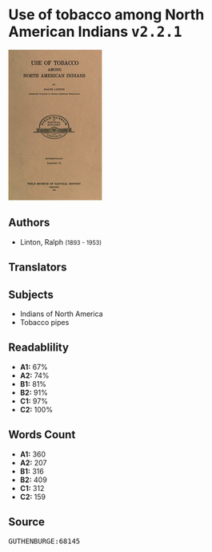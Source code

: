 # Use of tobacco among North American Indians <kbd>v2.2.1</kbd>

![](./cover.medium.jpg "")

## Authors


 - Linton, Ralph <small>(1893 - 1953)</small>

## Translators



## Subjects


 - Indians of North America
 - Tobacco pipes

## Readablility


 - **A1:** 67%
 - **A2:** 74%
 - **B1:** 81%
 - **B2:** 91%
 - **C1:** 97%
 - **C2:** 100%

## Words Count


 - **A1:** 360
 - **A2:** 207
 - **B1:** 316
 - **B2:** 409
 - **C1:** 312
 - **C2:** 159

## Source


<kbd>GUTHENBURGE:68145</kbd>
